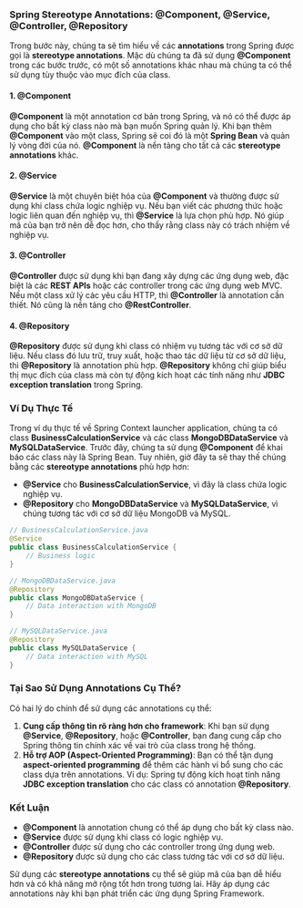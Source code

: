 ### Spring Stereotype Annotations: @Component, @Service, @Controller, @Repository

Trong bước này, chúng ta sẽ tìm hiểu về các **annotations** trong Spring được gọi là **stereotype annotations**. Mặc dù chúng ta đã sử dụng **@Component** trong các bước trước, có một số annotations khác nhau mà chúng ta có thể sử dụng tùy thuộc vào mục đích của class.

#### 1. **@Component**
**@Component** là một annotation cơ bản trong Spring, và nó có thể được áp dụng cho bất kỳ class nào mà bạn muốn Spring quản lý. Khi bạn thêm **@Component** vào một class, Spring sẽ coi đó là một **Spring Bean** và quản lý vòng đời của nó. **@Component** là nền tảng cho tất cả các **stereotype annotations** khác.

#### 2. **@Service**
**@Service** là một chuyên biệt hóa của **@Component** và thường được sử dụng khi class chứa logic nghiệp vụ. Nếu bạn viết các phương thức hoặc logic liên quan đến nghiệp vụ, thì **@Service** là lựa chọn phù hợp. Nó giúp mã của bạn trở nên dễ đọc hơn, cho thấy rằng class này có trách nhiệm về nghiệp vụ.

#### 3. **@Controller**
**@Controller** được sử dụng khi bạn đang xây dựng các ứng dụng web, đặc biệt là các **REST APIs** hoặc các controller trong các ứng dụng web MVC. Nếu một class xử lý các yêu cầu HTTP, thì **@Controller** là annotation cần thiết. Nó cũng là nền tảng cho **@RestController**.

#### 4. **@Repository**
**@Repository** được sử dụng khi class có nhiệm vụ tương tác với cơ sở dữ liệu. Nếu class đó lưu trữ, truy xuất, hoặc thao tác dữ liệu từ cơ sở dữ liệu, thì **@Repository** là annotation phù hợp. **@Repository** không chỉ giúp biểu thị mục đích của class mà còn tự động kích hoạt các tính năng như **JDBC exception translation** trong Spring.

### Ví Dụ Thực Tế
Trong ví dụ thực tế về Spring Context launcher application, chúng ta có class **BusinessCalculationService** và các class **MongoDBDataService** và **MySQLDataService**. Trước đây, chúng ta sử dụng **@Component** để khai báo các class này là Spring Bean. Tuy nhiên, giờ đây ta sẽ thay thế chúng bằng các **stereotype annotations** phù hợp hơn:

- **@Service** cho **BusinessCalculationService**, vì đây là class chứa logic nghiệp vụ.
- **@Repository** cho **MongoDBDataService** và **MySQLDataService**, vì chúng tương tác với cơ sở dữ liệu MongoDB và MySQL.

```java
// BusinessCalculationService.java
@Service
public class BusinessCalculationService {
    // Business logic
}

// MongoDBDataService.java
@Repository
public class MongoDBDataService {
    // Data interaction with MongoDB
}

// MySQLDataService.java
@Repository
public class MySQLDataService {
    // Data interaction with MySQL
}
```

### Tại Sao Sử Dụng Annotations Cụ Thể?
Có hai lý do chính để sử dụng các annotations cụ thể:
1. **Cung cấp thông tin rõ ràng hơn cho framework**: Khi bạn sử dụng **@Service**, **@Repository**, hoặc **@Controller**, bạn đang cung cấp cho Spring thông tin chính xác về vai trò của class trong hệ thống.
2. **Hỗ trợ AOP (Aspect-Oriented Programming)**: Bạn có thể tận dụng **aspect-oriented programming** để thêm các hành vi bổ sung cho các class dựa trên annotations. Ví dụ: Spring tự động kích hoạt tính năng **JDBC exception translation** cho các class có annotation **@Repository**.

### Kết Luận
- **@Component** là annotation chung có thể áp dụng cho bất kỳ class nào.
- **@Service** được sử dụng khi class có logic nghiệp vụ.
- **@Controller** được sử dụng cho các controller trong ứng dụng web.
- **@Repository** được sử dụng cho các class tương tác với cơ sở dữ liệu.

Sử dụng các **stereotype annotations** cụ thể sẽ giúp mã của bạn dễ hiểu hơn và có khả năng mở rộng tốt hơn trong tương lai. Hãy áp dụng các annotations này khi bạn phát triển các ứng dụng Spring Framework.
